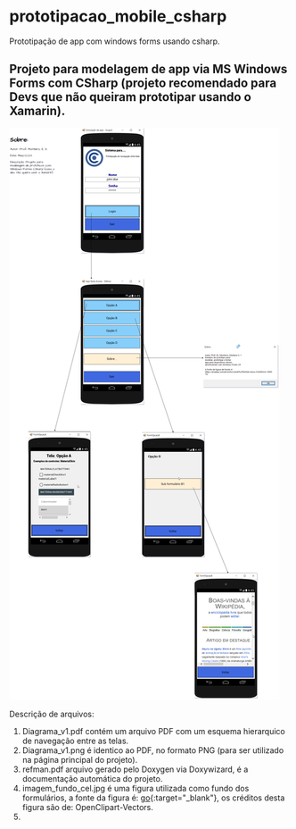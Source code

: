 # prototipacao_mobile_csharp
Prototipação de app com windows forms usando csharp.

## Projeto para modelagem de app via MS Windows Forms com CSharp (projeto recomendado para Devs que não queiram prototipar usando o Xamarin).

![alt text](https://github.com/monteiro74/prototipacao_mobile_csharp/blob/main/Diagrama_v1.png)

Descrição de arquivos:
1. Diagrama_v1.pdf contém um arquivo PDF com um esquema hierarquico de navegação entre as telas.
2. Diagrama_v1.png é identico ao PDF, no formato PNG (para ser utilizado na página principal do projeto).
3. refman.pdf arquivo gerado pelo Doxygen via Doxywizard, é a documentação automática do projeto.
4. imagem_fundo_cel.jpg é uma figura utilizada como fundo dos formulários, a fonte da figura é: [go](https://pixabay.com/pt/vectors/andr%c3%b3ide-nexus-5-telefone-1294370/){:target="_blank"}, os créditos desta figura são de: OpenClipart-Vectors.
5. 